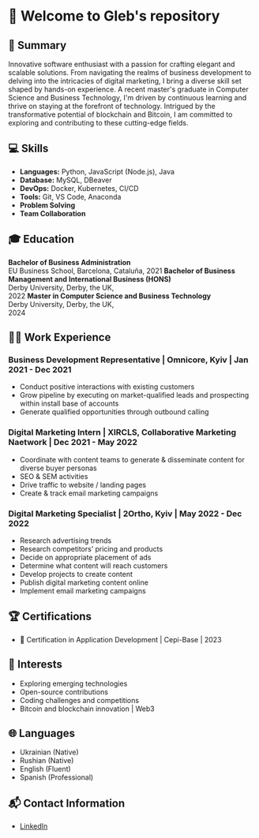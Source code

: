 # 🚀 Welcome to Gleb's repository 

## 🌟 Summary

Innovative software enthusiast with a passion for crafting elegant and scalable solutions. From navigating the realms of business development to delving into the intricacies of digital marketing, I bring a diverse skill set shaped by hands-on experience. A recent master's graduate in Computer Science and Business Technology, I'm driven by continuous learning and thrive on staying at the forefront of technology. Intrigued by the transformative potential of blockchain and Bitcoin, I am committed to exploring and contributing to these cutting-edge fields.

## 💻 Skills

- **Languages:** Python, JavaScript (Node.js), Java
- **Database:** MySQL, DBeaver
- **DevOps:** Docker, Kubernetes, CI/CD
- **Tools:** Git, VS Code, Anaconda
- **Problem Solving**
- **Team Collaboration**

## 🎓 Education

**Bachelor of Business Administration**  
EU Business School, Barcelona, Cataluña, 
2021 
**Bachelor of Business Management and International Business (HONS)**  
Derby University, Derby, the UK,  
2022
**Master in Computer Science and Business Technology**  
Derby University, Derby, the UK,  
2024

## 👨‍💻 Work Experience

### Business Development Representative | Omnicore, Kyiv | Jan 2021 - Dec 2021

- Conduct positive interactions with existing customers
- Grow pipeline by executing on market-qualified leads and prospecting within install base of accounts
- Generate qualified opportunities through outbound calling

### Digital Marketing Intern | XIRCLS, Collaborative Marketing Naetwork | Dec 2021 - May 2022

- Coordinate with content teams to generate & disseminate content for diverse buyer personas
- SEO & SEM activities
- Drive traffic to website / landing pages
- Create & track email marketing campaigns

### Digital Marketing Specialist | 2Ortho, Kyiv | May 2022 - Dec 2022

- Research advertising trends
- Research competitors’ pricing and products
- Decide on appropriate placement of ads
- Determine what content will reach customers
- Develop projects to create content
- Publish digital marketing content online
- Implement email marketing campaigns


## 🏆 Certifications

- 📜 Certification in Application Development | Cepi-Base | 2023

## 🚀 Interests

- Exploring emerging technologies
- Open-source contributions
- Coding challenges and competitions
- Bitcoin and blockchain innovation | Web3
  
## 🌐 Languages

- Ukrainian (Native)
- Rushian (Native)
- English (Fluent)
- Spanish (Professional)


## 📬 Contact Information

- [LinkedIn](https://www.linkedin.com/in/gleb-teperev-2f3/)



